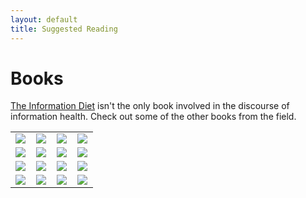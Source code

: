 ```yaml
---
layout: default
title: Suggested Reading
---
```

# Books
[The Information Diet](http://amzn.to/infodiet) isn't the only book involved in the discourse of information health. Check out some of the other books from the field.
<table id="books" class="lib" cellpadding="5"><tr><td>
<a href="http://www.amazon.com/gp/product/0061353248/ref=as_li_ss_il?ie=UTF8&tag=clayworld-20&linkCode=as2&camp=217145&creative=399369&creativeASIN=0061353248"><img border="0" src="http://ws.assoc-amazon.com/widgets/q?_encoding=UTF8&Format=_SL160_&ASIN=0061353248&MarketPlace=US&ID=AsinImage&WS=1&tag=clayworld-20&ServiceVersion=20070822" ></a><img src="http://www.assoc-amazon.com/e/ir?t=clayworld-20&l=as2&o=1&a=0061353248&camp=217145&creative=399369" width="1" height="1" border="0" alt="" style="border:none !important; margin:0px !important;" /></td>
<td><a href="http://www.amazon.com/gp/product/1594203075/ref=as_li_ss_il?ie=UTF8&tag=clayworld-20&linkCode=as2&camp=217145&creative=399373&creativeASIN=1594203075"><img border="0" src="http://ws.assoc-amazon.com/widgets/q?_encoding=UTF8&Format=_SL160_&ASIN=1594203075&MarketPlace=US&ID=AsinImage&WS=1&tag=clayworld-20&ServiceVersion=20070822" ></a><img src="http://www.assoc-amazon.com/e/ir?t=clayworld-20&l=as2&o=1&a=1594203075&camp=217145&creative=399373" width="1" height="1" border="0" alt="" style="border:none !important; margin:0px !important;" />
</td>
<td>
	<a href="http://www.amazon.com/gp/product/B002KAORUM/ref=as_li_ss_il?ie=UTF8&tag=clayworld-20&linkCode=as2&camp=217145&creative=399369&creativeASIN=B002KAORUM"><img border="0" src="http://ws.assoc-amazon.com/widgets/q?_encoding=UTF8&Format=_SL160_&ASIN=B002KAORUM&MarketPlace=US&ID=AsinImage&WS=1&tag=clayworld-20&ServiceVersion=20070822" ></a><img src="http://www.assoc-amazon.com/e/ir?t=clayworld-20&l=as2&o=1&a=B002KAORUM&camp=217145&creative=399369" width="1" height="1" border="0" alt="" style="border:none !important; margin:0px !important;" />
</td>
<td>
	<a href="http://www.amazon.com/gp/product/0393339750/ref=as_li_ss_il?ie=UTF8&tag=clayworld-20&linkCode=as2&camp=217145&creative=399369&creativeASIN=0393339750"><img border="0" src="http://ws.assoc-amazon.com/widgets/q?_encoding=UTF8&Format=_SL110_&ASIN=0393339750&MarketPlace=US&ID=AsinImage&WS=1&tag=clayworld-20&ServiceVersion=20070822" ></a><img src="http://www.assoc-amazon.com/e/ir?t=clayworld-20&l=as2&o=1&a=0393339750&camp=217145&creative=399369" width="1" height="1" border="0" alt="" style="border:none !important; margin:0px !important;" />
</td>

</tr><tr>

<td>
	<a href="http://www.amazon.com/gp/product/026201582X/ref=as_li_ss_il?ie=UTF8&tag=clayworld-20&linkCode=as2&camp=217145&creative=399369&creativeASIN=026201582X"><img border="0" src="http://ws.assoc-amazon.com/widgets/q?_encoding=UTF8&Format=_SL160_&ASIN=026201582X&MarketPlace=US&ID=AsinImage&WS=1&tag=clayworld-20&ServiceVersion=20070822" ></a><img src="http://www.assoc-amazon.com/e/ir?t=clayworld-20&l=as2&o=1&a=026201582X&camp=217145&creative=399369" width="1" height="1" border="0" alt="" style="border:none !important; margin:0px !important;" />
</td>
<td>
	<a href="http://www.amazon.com/gp/product/0470050101/ref=as_li_ss_il?ie=UTF8&tag=clayworld-20&linkCode=as2&camp=217145&creative=399369&creativeASIN=0470050101"><img border="0" src="http://ws.assoc-amazon.com/widgets/q?_encoding=UTF8&Format=_SL110_&ASIN=0470050101&MarketPlace=US&ID=AsinImage&WS=1&tag=clayworld-20&ServiceVersion=20070822" ></a><img src="http://www.assoc-amazon.com/e/ir?t=clayworld-20&l=as2&o=1&a=0470050101&camp=217145&creative=399369" width="1" height="1" border="0" alt="" style="border:none !important; margin:0px !important;" />
</td>
<td>
	<a href="http://www.amazon.com/gp/product/0979777747/ref=as_li_ss_il?ie=UTF8&tag=clayworld-20&linkCode=as2&camp=217145&creative=399369&creativeASIN=0979777747"><img border="0" src="http://ws.assoc-amazon.com/widgets/q?_encoding=UTF8&Format=_SL160_&ASIN=0979777747&MarketPlace=US&ID=AsinImage&WS=1&tag=clayworld-20&ServiceVersion=20070822" ></a><img src="http://www.assoc-amazon.com/e/ir?t=clayworld-20&l=as2&o=1&a=0979777747&camp=217145&creative=399369" width="1" height="1" border="0" alt="" style="border:none !important; margin:0px !important;" />
</td>
<td>
	<a href="http://www.amazon.com/gp/product/1594203008/ref=as_li_ss_il?ie=UTF8&tag=clayworld-20&linkCode=as2&camp=217145&creative=399373&creativeASIN=1594203008"><img border="0" src="http://ws.assoc-amazon.com/widgets/q?_encoding=UTF8&Format=_SL160_&ASIN=1594203008&MarketPlace=US&ID=AsinImage&WS=1&tag=clayworld-20&ServiceVersion=20070822" ></a><img src="http://www.assoc-amazon.com/e/ir?t=clayworld-20&l=as2&o=1&a=1594203008&camp=217145&creative=399373" width="1" height="1" border="0" alt="" style="border:none !important; margin:0px !important;" />
</td>
</tr><tr>
<td>	<a href="http://www.amazon.com/gp/product/0743203046/ref=as_li_ss_il?ie=UTF8&tag=clayworld-20&linkCode=as2&camp=217145&creative=399369&creativeASIN=0743203046"><img border="0" src="http://ws.assoc-amazon.com/widgets/q?_encoding=UTF8&Format=_SL160_&ASIN=0743203046&MarketPlace=US&ID=AsinImage&WS=1&tag=clayworld-20&ServiceVersion=20070822" ></a><img src="http://www.assoc-amazon.com/e/ir?t=clayworld-20&l=as2&o=1&a=0743203046&camp=217145&creative=399369" width="1" height="1" border="0" alt="" style="border:none !important; margin:0px !important;" />
</td>
<td>
	<a href="http://www.amazon.com/gp/product/0312319738/ref=as_li_ss_il?ie=UTF8&tag=clayworld-20&linkCode=as2&camp=217145&creative=399369&creativeASIN=0312319738"><img border="0" src="http://ws.assoc-amazon.com/widgets/q?_encoding=UTF8&Format=_SL160_&ASIN=0312319738&MarketPlace=US&ID=AsinImage&WS=1&tag=clayworld-20&ServiceVersion=20070822" ></a><img src="http://www.assoc-amazon.com/e/ir?t=clayworld-20&l=as2&o=1&a=0312319738&camp=217145&creative=399369" width="1" height="1" border="0" alt="" style="border:none !important; margin:0px !important;" />
</td>
<td>
	<a href="http://www.amazon.com/gp/product/0143119583/ref=as_li_ss_il?ie=UTF8&tag=clayworld-20&linkCode=as2&camp=217145&creative=399373&creativeASIN=0143119583"><img border="0" src="http://ws.assoc-amazon.com/widgets/q?_encoding=UTF8&Format=_SL160_&ASIN=0143119583&MarketPlace=US&ID=AsinImage&WS=1&tag=clayworld-20&ServiceVersion=20070822" ></a><img src="http://www.assoc-amazon.com/e/ir?t=clayworld-20&l=as2&o=1&a=0143119583&camp=217145&creative=399373" width="1" height="1" border="0" alt="" style="border:none !important; margin:0px !important;" />
</td>
<td>
	<a href="http://www.amazon.com/gp/product/0385419945/ref=as_li_ss_il?ie=UTF8&tag=clayworld-20&linkCode=as2&camp=217145&creative=399369&creativeASIN=0385419945"><img border="0" src="http://ws.assoc-amazon.com/widgets/q?_encoding=UTF8&Format=_SL110_&ASIN=0385419945&MarketPlace=US&ID=AsinImage&WS=1&tag=clayworld-20&ServiceVersion=20070822" ></a><img src="http://www.assoc-amazon.com/e/ir?t=clayworld-20&l=as2&o=1&a=0385419945&camp=217145&creative=399369" width="1" height="1" border="0" alt="" style="border:none !important; margin:0px !important;" />
</td>
</tr><tr>
<td>
	<a href="http://www.amazon.com/gp/product/0156033909/ref=as_li_ss_il?ie=UTF8&tag=clayworld-20&linkCode=as2&camp=217145&creative=399369&creativeASIN=0156033909"><img border="0" src="http://ws.assoc-amazon.com/widgets/q?_encoding=UTF8&Format=_SL160_&ASIN=0156033909&MarketPlace=US&ID=AsinImage&WS=1&tag=clayworld-20&ServiceVersion=20070822" ></a><img src="http://www.assoc-amazon.com/e/ir?t=clayworld-20&l=as2&o=1&a=0156033909&camp=217145&creative=399369" width="1" height="1" border="0" alt="" style="border:none !important; margin:0px !important;" />
</td>
<td>
	<a href="http://www.amazon.com/gp/product/0520258827/ref=as_li_ss_il?ie=UTF8&tag=clayworld-20&linkCode=as2&camp=217145&creative=399369&creativeASIN=0520258827"><img border="0" src="http://ws.assoc-amazon.com/widgets/q?_encoding=UTF8&Format=_SL160_&ASIN=0520258827&MarketPlace=US&ID=AsinImage&WS=1&tag=clayworld-20&ServiceVersion=20070822" ></a><img src="http://www.assoc-amazon.com/e/ir?t=clayworld-20&l=as2&o=1&a=0520258827&camp=217145&creative=399369" width="1" height="1" border="0" alt="" style="border:none !important; margin:0px !important;" />
</td> <td>
	<a href="http://www.amazon.com/gp/product/0143114964/ref=as_li_ss_il?ie=UTF8&tag=clayworld-20&linkCode=as2&camp=217145&creative=399373&creativeASIN=0143114964"><img border="0" src="http://ws.assoc-amazon.com/widgets/q?_encoding=UTF8&Format=_SL160_&ASIN=0143114964&MarketPlace=US&ID=AsinImage&WS=1&tag=clayworld-20&ServiceVersion=20070822" ></a><img src="http://www.assoc-amazon.com/e/ir?t=clayworld-20&l=as2&o=1&a=0143114964&camp=217145&creative=399373" width="1" height="1" border="0" alt="" style="border:none !important; margin:0px !important;" />
</td>
<td>
	<a href="http://www.amazon.com/gp/product/0865477388/ref=as_li_ss_il?ie=UTF8&tag=clayworld-20&linkCode=as2&camp=217145&creative=399369&creativeASIN=0865477388"><img border="0" src="http://ws.assoc-amazon.com/widgets/q?_encoding=UTF8&Format=_SL160_&ASIN=0865477388&MarketPlace=US&ID=AsinImage&WS=1&tag=clayworld-20&ServiceVersion=20070822" ></a><img src="http://www.assoc-amazon.com/e/ir?t=clayworld-20&l=as2&o=1&a=0865477388&camp=217145&creative=399369" width="1" height="1" border="0" alt="" style="border:none !important; margin:0px !important;" />
</td></tr>
</table>
